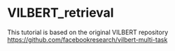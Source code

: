 # VILBERT_retrieval

This tutorial is based on the original VILBERT repository https://github.com/facebookresearch/vilbert-multi-task
